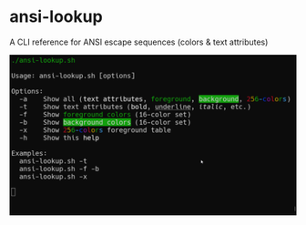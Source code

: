 # ansi-lookup

A CLI reference for ANSI escape sequences (colors & text attributes)

![demo](assets/terminal.png)
